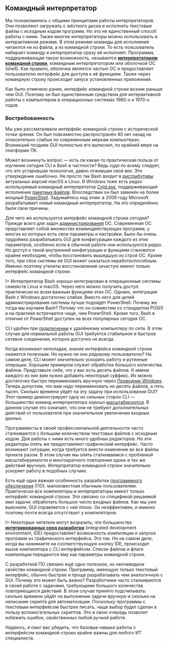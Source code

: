 ## Командный интерпретатор

Мы познакомились с общими принципами работы интерпретаторов. Они позволяют загружать с жёсткого диска и исполнять текстовые файлы с исходным кодом программ. Но это не единственный способ работы с ними. Также многие интерпретаторы можно использовать в интерактивном режиме. В этом режиме команды для исполнения читаются не из файла, а из командной строки. То есть пользователь набирает команду и интерпретатор сразу её исполняет. Программа, поддерживающая такую возможность, называется [**интерпретатором командной строки**](https://ru.wikipedia.org/wiki/Интерпретатор_командной_строки), командным интерпретатором или оболочкой ОС (shell). Как правило, оболочка является частью ОС и предоставляет пользователю интерфейс для доступа к её функциям. Также через командную строку происходит запуск установленных приложений.

Как было отмечено ранее, интерфейс командной строки возник раньше чем GUI. Поэтому он был единственным средством для интерактивной работы с компьютером в операционных системах 1960-х и 1970-х годов.

### Востребованность

Мы уже рассматривали интерфейс командной строки с исторической точки зрения. Он был повсеместно распространён 40 лет назад на относительно слабых по современным меркам компьютерах. Возникший позднее GUI полностью его вытеснил, по крайней мере на платформе ПК.

Может возникнуть вопрос — есть ли какая-то практическая польза от изучения сегодня CLI и Bash в частности? Ведь судя по всему следует, что это устаревшая технология, давно отжившая свой век. Это утверждение ошибочно. Не просто так Bash входит в [дистрибутивы](https://ru.wikipedia.org/wiki/Дистрибутив_операционной_системы) актуальных версий macOS и Linux. В Windows тоже есть редко используемый командный интерпретатор [Cmd.exe](https://ru.wikipedia.org/wiki/Cmd.exe), поддерживающий исполнение [пакетных файлов](https://ru.wikipedia.org/wiki/Пакетный_файл). Впоследствии он был заменён на более мощный [PowerShell](https://ru.wikipedia.org/wiki/PowerShell). Задумайтесь над этим: в 2006 году Microsoft разрабатывает новый командный интерпретатор. На это определённо были свои причины.

Для чего же используется интерфейс командной строки сегодня? Прежде всего для задач [администрирования](https://ru.wikipedia.org/wiki/Системный_администратор) ОС. Современная ОС представляет собой множество взаимодействующих программ, у многих из которых есть свои параметры и настройки. Было бы очень трудоёмко разрабатывать GUI для конфигурации каждого из этих параметров, особенно если в обычной работе они используются редко. Но доступ к такой внутренней конфигурации и функциям становится крайне необходим, чтобы восстановить вышедшую из строя ОС. Кроме того, при сбое системы её GUI может оказаться неработоспособным. Именно поэтому утилиты восстановления зачастую имеют только интерфейс командной строки.

I> Интерпретатор Bash хорошо интегрирован в операционные системы семейств Linux и macOS. Через него можно получить доступ практически ко всем важным функциям этих ОС. Однако, интеграция Bash с Windows достаточно слабая. Вместо него для целей администрирования системы лучше подойдёт PowerShell. Почему же тогда мы изучаем Bash? Потому что он совместим со стандартом POSIX и на практике встречается чаще, чем PowerShell. Кроме того, Bash в отличие от PowerShell доступен на всех популярных сегодня ОС.

CLI удобен при [подключении](https://ru.wikipedia.org/wiki/Программы_удалённого_администрирования) к удалённому компьютеру по сети. В этом случае для нормальной работы GUI требуется стабильное и быстрое сетевое соединения, которое доступно не всегда.

Когда возникают неполадки, знание интерфейса командной строки окажется полезным. Но нужно ли оно рядовому пользователю? На самом деле, CLI может значительно ускорить работу и рутинные операции. Хорошим примером служит обработка большого количества файлов. Представьте себе, что у вас есть десять файлов. К имени каждого из них вам нужно добавить некоторый суффикс. Их можно достаточно быстро переименовать вручную через [Проводник Windows](https://ru.wikipedia.org/wiki/Проводник_Windows). Теперь допустим, что вам надо переименовать не десять файлов, а пять тысяч. Сколько времени уйдёт на эту задачу при использовании GUI? Этот пример демонстрирует одну из сильных сторон CLI — большинство команд интерпретатора хорошо [масштабируются](https://wiki.monavista.ru/Масштабируемость). В данном случае это означает, что они не требуют дополнительных действий от пользователя при значительном увеличении входных данных.

Программисты в своей профессиональной деятельности часто сталкиваются с большим количеством текстовых файлов с исходным кодом. Для работы с ними есть много удобных редакторов. Но эти редакторы опять же предоставляют графический интерфейс. Часто возникают ситуации, когда требуется внести изменение во все файлы проекта разом. В этом случае мы опять сталкиваемся с проблемой масштабируемости и многократного повторения одних и тех же действий вручную. Интерпретатор командной строки значительно ускоряет работу в подобных случаях.

Есть ещё одна важная особенность разработки [программного обеспечения](https://ru.wikipedia.org/wiki/Программное_обеспечение) (ПО), малоизвестная обычным пользователям. Практически все компиляторы и интерпретаторы имеют только интерфейс командной строки. Это связано со спецификой решаемой ими задачи: обработать большое число входных файлов. Как мы уже выяснили, GUI справляется с ней плохо. Он неэффективен, и именно поэтому почти всегда отсутствует у компиляторов.

I> Некоторые читатели могут возразить, что большинство [**интегрированных сред разработки**](https://ru.wikipedia.org/wiki/Интегрированная_среда_разработки) (integrated development environment, IDE) предоставляет возможность компиляции и запуска программ из графического интерфейса. Это так. Но на самом деле, когда вы нажимаете на соответствующую кнопку IDE, происходит вызов компилятора с CLI интерфейсом. Список файлов и флаги компиляции передаются ему как параметры командной строки.

С разработкой ПО связано ещё одно полезное, но неочевидное свойство командной строки. Программу, имеющую только текстовый интерфейс, обычно быстрее и проще разрабатывать чем аналогичную с GUI. Почему это может быть важно? Разработчики часто сталкиваются в своей работе с задачами, требующими большого количества повторяющихся действий. В этом случае принято подсчитывать: сколько времени уйдёт на выполнение задачи вручную и сколько на написание скрипта для автоматизации. Поскольку программы с текстовым интерфейсом быстрее писать, чаще выбор будет сделан в пользу вспомогательных скриптов. Это в свою очередь позволит избежать ошибок, свойственных любой ручной работе.

Надеюсь, я смог вас убедить, что базовые навыки работы с интерфейсом командной строки крайне важны для любого ИТ специалиста.
